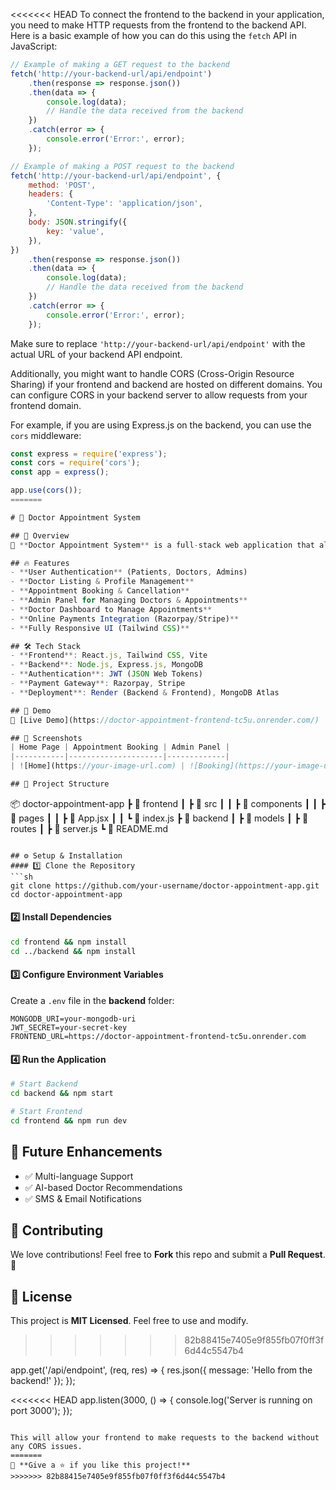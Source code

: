 <<<<<<< HEAD
To connect the frontend to the backend in your application, you need to make HTTP requests from the frontend to the backend API. Here is a basic example of how you can do this using the `fetch` API in JavaScript:

```javascript
// Example of making a GET request to the backend
fetch('http://your-backend-url/api/endpoint')
    .then(response => response.json())
    .then(data => {
        console.log(data);
        // Handle the data received from the backend
    })
    .catch(error => {
        console.error('Error:', error);
    });

// Example of making a POST request to the backend
fetch('http://your-backend-url/api/endpoint', {
    method: 'POST',
    headers: {
        'Content-Type': 'application/json',
    },
    body: JSON.stringify({
        key: 'value',
    }),
})
    .then(response => response.json())
    .then(data => {
        console.log(data);
        // Handle the data received from the backend
    })
    .catch(error => {
        console.error('Error:', error);
    });
```

Make sure to replace `'http://your-backend-url/api/endpoint'` with the actual URL of your backend API endpoint.

Additionally, you might want to handle CORS (Cross-Origin Resource Sharing) if your frontend and backend are hosted on different domains. You can configure CORS in your backend server to allow requests from your frontend domain.

For example, if you are using Express.js on the backend, you can use the `cors` middleware:

```javascript
const express = require('express');
const cors = require('cors');
const app = express();

app.use(cors());
=======

# 🏥 Doctor Appointment System

## 🌟 Overview
🚀 **Doctor Appointment System** is a full-stack web application that allows patients to book doctor appointments online. It provides role-based access for **Admins, Doctors, and Patients**, making appointment scheduling seamless and efficient.

## 🔥 Features
- **User Authentication** (Patients, Doctors, Admins)
- **Doctor Listing & Profile Management**
- **Appointment Booking & Cancellation**
- **Admin Panel for Managing Doctors & Appointments**
- **Doctor Dashboard to Manage Appointments**
- **Online Payments Integration (Razorpay/Stripe)**
- **Fully Responsive UI (Tailwind CSS)**

## 🛠 Tech Stack
- **Frontend**: React.js, Tailwind CSS, Vite
- **Backend**: Node.js, Express.js, MongoDB
- **Authentication**: JWT (JSON Web Tokens)
- **Payment Gateway**: Razorpay, Stripe
- **Deployment**: Render (Backend & Frontend), MongoDB Atlas

## 🚀 Demo
🔗 [Live Demo](https://doctor-appointment-frontend-tc5u.onrender.com/)

## 📸 Screenshots
| Home Page | Appointment Booking | Admin Panel |
|-----------|---------------------|-------------|
| ![Home](https://your-image-url.com) | ![Booking](https://your-image-url.com) | ![Admin](https://your-image-url.com) |

## 📂 Project Structure
```
📦 doctor-appointment-app
 ┣ 📂 frontend
 ┃ ┣ 📂 src
 ┃ ┃ ┣ 📂 components
 ┃ ┃ ┣ 📂 pages
 ┃ ┃ ┣ 📜 App.jsx
 ┃ ┃ ┗ 📜 index.js
 ┣ 📂 backend
 ┃ ┣ 📂 models
 ┃ ┣ 📂 routes
 ┃ ┣ 📜 server.js
 ┗ 📜 README.md
```

## ⚙️ Setup & Installation
#### 1️⃣ Clone the Repository
```sh
git clone https://github.com/your-username/doctor-appointment-app.git
cd doctor-appointment-app
```

#### 2️⃣ Install Dependencies
```sh
cd frontend && npm install
cd ../backend && npm install
```

#### 3️⃣ Configure Environment Variables
Create a `.env` file in the **backend** folder:
```env
MONGODB_URI=your-mongodb-uri
JWT_SECRET=your-secret-key
FRONTEND_URL=https://doctor-appointment-frontend-tc5u.onrender.com
```

#### 4️⃣ Run the Application
```sh
# Start Backend
cd backend && npm start

# Start Frontend
cd frontend && npm run dev
```

## 🎯 Future Enhancements
- ✅ Multi-language Support
- ✅ AI-based Doctor Recommendations
- ✅ SMS & Email Notifications

## 🙌 Contributing
We love contributions! Feel free to **Fork** this repo and submit a **Pull Request**. 🚀

## 📜 License
This project is **MIT Licensed**. Feel free to use and modify.
>>>>>>> 82b88415e7405e9f855fb07f0ff3f6d44c5547b4

app.get('/api/endpoint', (req, res) => {
    res.json({ message: 'Hello from the backend!' });
});

<<<<<<< HEAD
app.listen(3000, () => {
    console.log('Server is running on port 3000');
});
```

This will allow your frontend to make requests to the backend without any CORS issues.
=======
🌟 **Give a ⭐ if you like this project!**
>>>>>>> 82b88415e7405e9f855fb07f0ff3f6d44c5547b4

